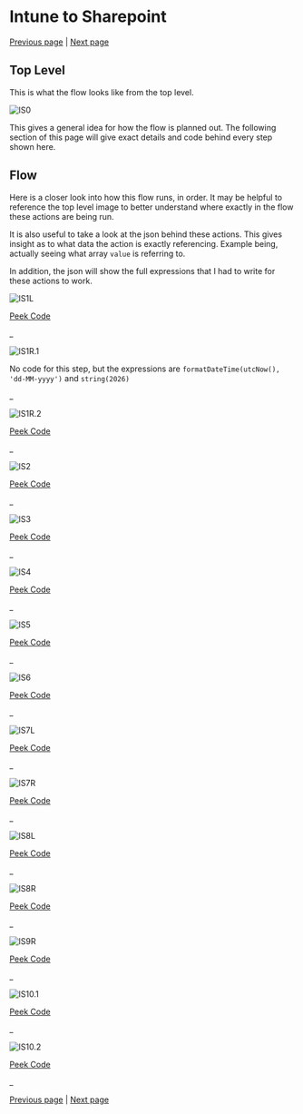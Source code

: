 # Intune to Sharepoint

[Previous page](/IntuneToSharepoint/readme.md) | [Next page](/ExpirationWarningNotifications/readme.md)

## Top Level

This is what the flow looks like from the top level.

![IS0](/IntuneToSharepoint/Flow/Screenshots/IS0toplevel.png)

This gives a general idea for how the flow is planned out. The following section of this page will give exact details and code behind every step shown here.

## Flow
Here is a closer look into how this flow runs, in order. It may be helpful to reference the top level image to better understand where exactly in the flow these actions are being run.

It is also useful to take a look at the json behind these actions. This gives insight as to what data the action is exactly referencing. Example being, actually seeing what array ``value`` is referring to.

In addition, the json will show the full expressions that I had to write for these actions to work.

![IS1L](/IntuneToSharepoint/Flow/Screenshots/IS1LIntuneAPIcall.png)

[Peek Code](/IntuneToSharepoint/Flow/PeekCode/IS1LIntuneAPIcall.json)

_

![IS1R.1](/IntuneToSharepoint/Flow/Screenshots/IS1R.1iftheyearis2026thecertisgoingtoexpiresoon.png)

No code for this step, but the expressions are ``formatDateTime(utcNow(), 'dd-MM-yyyy')`` and ``string(2026)``

_

![IS1R.2](/IntuneToSharepoint/Flow/Screenshots/IS1R.2SendanemailV2.png)

[Peek Code](/IntuneToSharepoint/Flow/PeekCode/IS1R.2SendanemailV2.json)

_

![IS2](/IntuneToSharepoint/Flow/Screenshots/IS2addformatteddatetointuneobjects.png)

[Peek Code](/IntuneToSharepoint/Flow/PeekCode/IS2addformatteddatetointuneobjects.json)

_

![IS3](/IntuneToSharepoint/Flow/Screenshots/IS3makeformatteddateanavailableproperty.png)

[Peek Code](/IntuneToSharepoint/Flow/PeekCode/IS3makeformatteddateanavailableproperty.json)

_

![IS4](/IntuneToSharepoint/Flow/Screenshots/IS4getallitemsfromsharepointlist.png)

[Peek Code](/IntuneToSharepoint/Flow/PeekCode/IS4getallitemsfromsharepointlist.json)

_

![IS5](/IntuneToSharepoint/Flow/Screenshots/IS5arrayintuneSN.png)

[Peek Code](/IntuneToSharepoint/Flow/PeekCode/IS55arrayintuneSN.json)

_

![IS6](/IntuneToSharepoint/Flow/Screenshots/IS6arraysharepointSN.png)

[Peek Code](/IntuneToSharepoint/Flow/PeekCode/IS6arraysharepointSN.json)

_

![IS7L](/IntuneToSharepoint/Flow/Screenshots/IS7Lexistsinintunebutnotsharepointbyserial.png)

[Peek Code](/IntuneToSharepoint/Flow/PeekCode/IS7Lexistsinintunebutnotsharepointbyserial.json)

_

![IS7R](/IntuneToSharepoint/Flow/Screenshots/IS7Rexistsinsharepointbutnotintunebyserial.png)

[Peek Code](/IntuneToSharepoint/Flow/PeekCode/IS7Rexistsinsharepointbutnotintunebyserial.json)

_

![IS8L](/IntuneToSharepoint/Flow/Screenshots/IS8Laddthosemissingdevicestosharepoint.png)

[Peek Code](/IntuneToSharepoint/Flow/PeekCode/IS8Laddthosemissingdevicestosharepoint.json)

_

![IS8R](/IntuneToSharepoint/Flow/Screenshots/IS8Rmakethepropertiesinthoseobjectsselectable.png)

[Peek Code](/IntuneToSharepoint/Flow/PeekCode/IS8Rmakethepropertiesinthoseobjectsselectable.json)

_

![IS9R](/IntuneToSharepoint/Flow/Screenshots/IS9Rremovethoseextradevicesfromsharepoint.png)

[Peek Code](/IntuneToSharepoint/Flow/PeekCode/IS9Rremovethoseextradevicesfromsharepoint.json)

_

![IS10.1](/IntuneToSharepoint/Flow/Screenshots/IS10.1updatepropertiesforallitemsinlist.png)

[Peek Code](/IntuneToSharepoint/Flow/PeekCode/IS10.1updatepropertiesforallitemsinlist.json)

_

![IS10.2](/IntuneToSharepoint/Flow/Screenshots/IS10.2Applytoeach2.png)

[Peek Code](/IntuneToSharepoint/Flow/PeekCode/IS10.2Applytoeach2.json)

_


[Previous page](/IntuneToSharepoint/readme.md) | [Next page](/ExpirationWarningNotifications/readme.md)
